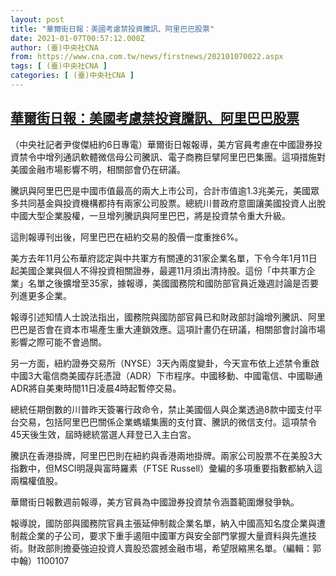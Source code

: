 ```yaml
---
layout: post
title: "華爾街日報：美國考慮禁投資騰訊、阿里巴巴股票"
date: 2021-01-07T00:57:12.000Z
author: (臺)中央社CNA
from: https://www.cna.com.tw/news/firstnews/202101070022.aspx
tags: [ (臺)中央社CNA ]
categories: [ (臺)中央社CNA ]
---
```

<!--1609981032000-->
[華爾街日報：美國考慮禁投資騰訊、阿里巴巴股票](https://www.cna.com.tw/news/firstnews/202101070022.aspx)
------

<div>
<div></div><div class="paragraph"><p>（中央社記者尹俊傑紐約6日專電）華爾街日報報導，美方官員考慮在中國證券投資禁令中增列通訊軟體微信母公司騰訊、電子商務巨擘阿里巴巴集團。這項措施對美國金融市場影響不明，相關部會仍在研議。</p><p>騰訊與阿里巴巴是中國市值最高的兩大上市公司，合計市值逾1.3兆美元，美國眾多共同基金與投資機構都持有兩家公司股票。總統川普政府意圖讓美國投資人出脫中國大型企業股權，一旦增列騰訊與阿里巴巴，將是投資禁令重大升級。</p><p>這則報導刊出後，阿里巴巴在紐約交易的股價一度重挫6%。</p><p>美方去年11月公布華府認定與中共軍方有關連的31家企業名單，下令今年1月11日起美國企業與個人不得投資相關證券，最遲11月須出清持股。這份「中共軍方企業」名單之後擴增至35家，據報導，美國國務院和國防部官員近幾週討論是否要列進更多企業。</p><p>報導引述知情人士說法指出，國務院與國防部官員已和財政部討論增列騰訊、阿里巴巴是否會在資本市場產生重大連鎖效應。這項計畫仍在研議，相關部會討論市場影響之際可能不會過關。</p><p>另一方面，紐約證券交易所（NYSE）3天內兩度變卦，今天宣布依上述禁令重啟中國3大電信商美國存託憑證（ADR）下市程序。中國移動、中國電信、中國聯通ADR將自美東時間11日凌晨4時起暫停交易。</p><p>總統任期倒數的川普昨天簽署行政命令，禁止美國個人與企業透過8款中國支付平台交易，包括阿里巴巴關係企業螞蟻集團的支付寶、騰訊的微信支付。這項禁令45天後生效，屆時總統當選人拜登已入主白宮。</p><p>騰訊在香港掛牌，阿里巴巴則在紐約與香港兩地掛牌。兩家公司股票不在美股3大指數中，但MSCI明晟與富時羅素（FTSE Russell）彙編的多項重要指數都納入這兩檔權值股。</p><p>華爾街日報數週前報導，美方官員為中國證券投資禁令涵蓋範圍爆發爭執。</p><p>報導說，國防部與國務院官員主張延伸制裁企業名單，納入中國高知名度企業與遭制裁企業的子公司，要求下重手遏阻中國軍方與安全部門掌握大量資料與先進技術。財政部則擔憂強迫投資人賣股恐震撼金融市場，希望限縮黑名單。（編輯：郭中翰）1100107</p></div>
</div>
